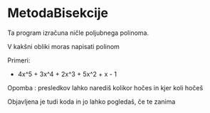 # MetodaBisekcije

Ta program izračuna ničle poljubnega polinoma.

V kakšni obliki moras napisati polinom

Primeri:
- 4x^5 + 3x^4 + 2x^3 + 5x^2 + x - 1

Opomba : presledkov lahko narediš kolikor hočes in kjer koli hočeš


Objavljena je tudi koda in jo lahko pogledaš, če te zanima
